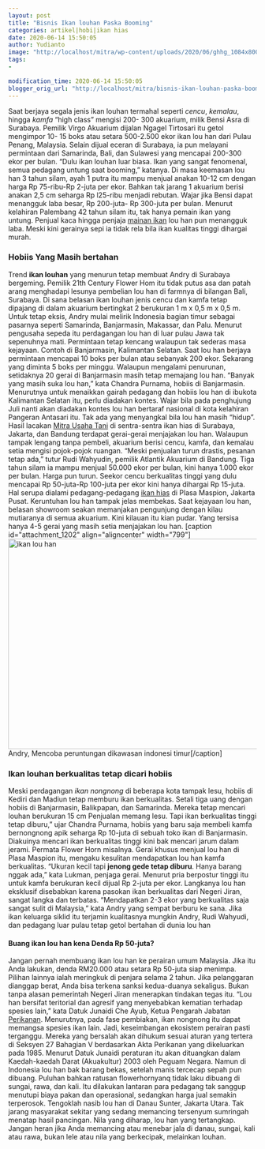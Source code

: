 ```yaml
---
layout: post
title: "Bisnis Ikan louhan Paska Booming"
categories: artikel|hobi|ikan hias
date: 2020-06-14 15:50:05
author: Yudianto
image: "http://localhost/mitra/wp-content/uploads/2020/06/ghhg_1084x800.jpg"
tags:
- 

modification_time: 2020-06-14 15:50:05
blogger_orig_url: "http://localhost/mitra/bisnis-ikan-louhan-paska-booming.html"
---
```


Saat berjaya segala jenis ikan louhan termahal seperti <em>cencu</em>, <em>kemalau</em>, hingga <em>kamfa</em> “high class” mengisi 200- 300 akuarium, milik Bensi Asra di Surabaya. Pemilik Virgo Akuarium dijalan Ngagel Tirtosari itu getol mengimpor 10- 15 boks atau setara 500-2.500 ekor ikan lou han dari Pulau Penang, Malaysia. Selain dijual eceran di Surabaya, ia pun melayani permintaan dari Samarinda, Bali, dan Sulawesi yang mencapai 200-300 ekor per bulan.
“Dulu ikan louhan luar biasa. Ikan yang sangat fenomenal, semua pedagang untung saat booming,” katanya. Di masa keemasan lou han 3 tahun silam, ayah 1 putra itu mampu menjual anakan 10-12 cm dengan harga Rp 75-ribu-Rp 2-juta per ekor. Bahkan tak jarang 1 akuarium berisi anakan 2,5 cm seharga Rp l25-ribu menjadi rebutan. Wajar jika Bensi dapat menangguk laba besar, Rp 200-juta- Rp 300-juta per bulan.
Menurut kelahiran Palembang 42 tahun silam itu, tak hanya pemain ikan yang untung. Penjual kaca hingga penjaja <a href="http://127.0.0.1/mitra/evolusi-perdagangan-aksesori-ikan-hias.html">mainan ikan</a> lou han pun menangguk laba. Meski kini gerainya sepi ia tidak rela bila ikan kualitas tinggi dihargai murah.
<h3>Hobiis Yang Masih bertahan</h3>
Trend <strong>ikan louhan</strong> yang menurun tetap membuat Andry di Surabaya bergeming. Pemilik 21th Century Flower Hom itu tidak putus asa dan
patah arang menghadapi lesunya pembelian lou han di farmnya di bilangan Bali, Surabaya. Di sana belasan ikan louhan jenis cencu dan kamfa tetap dipajang di dalam akuarium bertingkat 2 berukuran 1 m x 0,5 m x 0,5 m.
Untuk tetap eksis, Andry mulai melirik Indonesia bagian timur sebagai pasarnya seperti Samarinda, Banjarmasin, Makassar, dan Palu. Menurut pengusaha sepeda itu perdagangan lou han di luar pulau Jawa tak sepenuhnya mati. Permintaan tetap kencang walaupun tak sederas masa kejayaan. Contoh di Banjarmasin, Kalimantan Selatan. Saat lou han berjaya permintaan mencapai 10 boks per bulan atau sebanyak 200 ekor. Sekarang yang diminta 5 boks per minggu.
Walaupun mengalami penurunan, setidaknya 20 gerai di Banjarmasin masih tetap memajang lou han. “Banyak yang masih suka lou han,” kata Chandra Purnama, hobiis di Banjarmasin. Menurutnya untuk menaikkan gairah pedagang dan hobiis lou han di ibukota Kalimantan Selatan itu, perlu diadakan kontes. Wajar bila pada penghujung Juli nanti akan diadakan kontes lou han bertaraf nasional di kota kelahiran Pangeran Antasari itu.
Tak ada yang menyangkal bila lou han masih “hidup”. Hasil lacakan <a href="http://127.0.0.1/mitra"><a href="http://127.0.0.1/mitra">Mitra Usaha Tani</a></a> di sentra-sentra ikan hias di Surabaya, Jakarta, dan Bandung terdapat gerai-gerai menjajakan lou han. Walaupun tampak lengang tanpa pembeli, akuarium berisi cencu, kamfa, dan kemalau setia mengisi pojok-pojok ruangan.
“Meski penjualan turun drastis, pesanan tetap ada,” tutur Rudi Wahyudin, pemilik Atlantik Akuarium di Bandung. Tiga tahun silam ia mampu menjual 50.000 ekor per bulan, kini hanya 1.000 ekor per bulan. Harga pun turun. Seekor cencu berkualitas tinggi yang dulu mencapai Rp 50-juta-Rp  100-juta per ekor kini hanya dihargai Rp  15-juta.
Hal serupa dialami pedagang-pedagang <a class="wpil_keyword_link " href="http://127.0.0.1/mitra/ikan-hias"  title="ikan hias" data-wpil-keyword-link="linked">ikan hias</a> di Plasa Maspion, Jakarta Pusat. Keruntuhan lou han tampak jelas membekas. Saat kejayaan lou han, belasan showroom seakan memanjakan pengunjung dengan kilau mutiaranya di semua akuarium. Kini kilauan itu kian pudar. Yang tersisa hanya 4-5 gerai yang masih setia menjajakan lou han.
[caption id="attachment_1202" align="aligncenter" width="799"]<img class="wp-image-1202" src="http://127.0.0.1/mitra/wp-content/uploads/2020/06/index_1280x681.jpg" alt="ikan lou han" width="799" height="426" /> Andry, Mencoba peruntungan dikawasan indonesi timur[/caption]
<h3>Ikan louhan berkualitas tetap dicari hobiis</h3>
Meski perdagangan <em>ikan nongnong</em> di beberapa kota tampak lesu, hobiis di Kediri dan Madiun tetap memburu ikan berkualitas. Setali tiga uang dengan hobiis di Banjarmasin, Balikpapan, dan Samarinda. Mereka tetap mencari louhan berukuran 15 cm Penjualan memang lesu. Tapi ikan berkualitas tinggi tetap diburu,” ujar Chandra Purnama, hobiis yang baru saja membeli kamfa bernongnong apik seharga Rp  10-juta di sebuah toko ikan di Banjarmasin.
Diakuinya mencari ikan berkualitas tinggi kini bak mencari jarum dalam jerami. Permata Flower Horn misalnya. Gerai khusus menjual lou han di Plasa Maspion itu, mengaku kesulitan mendapatkan lou han kamfa berkualitas.
“Ukuran kecil tapi <strong>jenong gede tetap diburu</strong>. Hanya barang nggak ada,” kata Lukman, penjaga gerai.
Menurut pria berpostur tinggi itu untuk kamfa berukuran kecil dijual Rp 2-juta per ekor. Langkanya lou han eksklusif disebabkan karena pasokan ikan berkualitas dari Negeri Jiran, sangat langka dan terbatas. “Mendapatkan 2-3 ekor yang berkualitas saja sangat sulit di Malaysia,” kata Andry yang sempat berburu ke sana. Jika ikan keluarga siklid itu terjamin kualitasnya mungkin Andry, Rudi Wahyudi, dan pedagang luar pulau tetap getol bertahan di dunia lou han
<h4>Buang ikan lou han kena Denda Rp 50-juta?</h4>
Jangan pernah membuang ikan lou han ke perairan umum Malaysia. Jika itu Anda lakukan, denda RM20.000 atau setara Rp 50-juta siap menimpa. Pilihan lainnya ialah meringkuk di penjara selama 2 tahun. Jika pelanggaran dianggap berat, Anda bisa terkena sanksi kedua-duanya sekaligus.
Bukan tanpa alasan pemerintah Negeri Jiran menerapkan tindakan tegas itu. “Lou han bersifat teritorial dan agresif yang menyebabkan kematian terhadap spesies lain,” kata Datuk Junaidi Che Ayub, Ketua Pengarah Jabatan <a class="wpil_keyword_link " href="http://127.0.0.1/mitra/perikanan"  title="Perikanan" data-wpil-keyword-link="linked">Perikanan</a>. Menurutnya, pada fase pembiakan, ikan nongnong itu dapat memangsa spesies ikan lain. Jadi, keseimbangan ekosistem perairan pasti terganggu.
Mereka yang bersalah akan dihukum sesuai aturan yang tertera di Seksyen 27 Bahagian V berdasarkan Akta Perikanan yang dikeluarkan pada 1985. Menurut Datuk Junaidi peraturan itu akan dituangkan dalam Kaedah-kaedah Darat (Akuakultur) 2003 oleh Peguam Negara.
Namun di Indonesia lou han bak barang bekas, setelah manis tercecap sepah pun dibuang. Puluhan bahkan ratusan flowerhornyanq tidak laku dibuang di sungai, rawa, dan kali. Itu dilakukan lantaran para pedagang tak sanggup menutupi biaya pakan dan operasional, sedangkan harga jual semakin terperosok.
Tengoklah nasib lou han di Danau Sunter, Jakarta Utara. Tak jarang masyarakat sekitar yang sedang memancing tersenyum sumringah menatap hasil pancingan. Nila yang diharap, lou han yang tertangkap. Jangan heran jika Anda memancing atau menebar jala di danau, sungai, kali atau rawa, bukan lele atau nila yang berkecipak, melainkan louhan.
